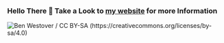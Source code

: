 ### Hello There 👋 Take a Look to [my website](https://kyukishi.github.io/) for more Information
![Ben Westover / CC BY-SA (https://creativecommons.org/licenses/by-sa/4.0)](https://upload.wikimedia.org/wikipedia/commons/5/56/Hellothere.gif)

<!--
**GiantMurloc/GiantMurloc** is a ✨ _special_ ✨ repository because its `README.md` (this file) appears on your GitHub profile.

Here are some ideas to get you started:

- 🔭 I’m currently working on ...
- 🌱 I’m currently learning ...
- 👯 I’m looking to collaborate on ...
- 🤔 I’m looking for help with ...
- 💬 Ask me about ...
- 📫 How to reach me: ...
- 😄 Pronouns: ...
- ⚡ Fun fact: ...
-->

